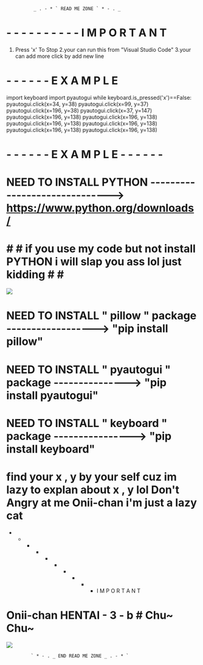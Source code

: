               _ . - * ` READ ME ZONE ` * - . _
               
# - - - - - - - - - - I M P O R T A N T
1. Press 'x' To Stop
2.your can run this from "Visual Studio Code"
3.your can add more click by add new line 

# - - - - - - E X A M P L E

import keyboard
import pyautogui
while keyboard.is_pressed('x')==False:
    pyautogui.click(x=34, y=38)
    pyautogui.click(x=99, y=37)
    pyautogui.click(x=196, y=38)
    pyautogui.click(x=37, y=147)
    pyautogui.click(x=196, y=138)
    pyautogui.click(x=196, y=138)
    pyautogui.click(x=196, y=138)
    pyautogui.click(x=196, y=138)
    pyautogui.click(x=196, y=138)
    pyautogui.click(x=196, y=138)
    
# - - - - - - E X A M P L E - - - - - -

# NEED TO INSTALL PYTHON ------------------------------> https://www.python.org/downloads/

# # # if you use  my code but not install PYTHON i will slap you ass lol just kidding # # #
![](https://media.tenor.com/b_4ERajyrPEAAAAC/slap-butts-anime.gif)

# NEED TO INSTALL " pillow " package ------------------>  "pip install pillow"
# NEED TO INSTALL " pyautogui " package --------------->  "pip install pyautogui"
# NEED TO INSTALL " keyboard " package ---------------->  "pip install keyboard"

# find your x , y by your self cuz im lazy to explan about x , y lol  Don't Angry at me Onii-chan i'm just a lazy cat

- - - - - - - - - - I M P O R T A N T
# Onii-chan HENTAI - 3 - b # Chu~ Chu~
![](https://i.pinimg.com/originals/85/9e/45/859e45f9ce5db1f307f874c14595d5f6.gif)
                  
             ` * - . _ END READ ME ZONE _ . - * `
